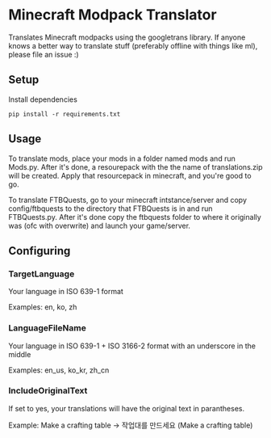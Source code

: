 # Minecraft Modpack Translator
Translates Minecraft modpacks using the googletrans library. If anyone knows a better way to translate stuff (preferably offline with things like ml), please file an issue :)
## Setup
Install dependencies
```
pip install -r requirements.txt
```
## Usage
To translate mods, place your mods in a folder named mods and run Mods.py. After it's done, a resourepack with the the name of translations.zip will be created. Apply that resourcepack in minecraft, and you're good to go.

To translate FTBQuests, go to your minecraft intstance/server and copy config/ftbquests to the directory that FTBQuests is in and run FTBQuests.py. After it's done copy the ftbquests folder to where it originally was (ofc with overwrite) and launch your game/server.
## Configuring
### TargetLanguage
Your language in ISO 639-1 format

Examples: en, ko, zh
### LanguageFileName
Your language in ISO 639-1 + ISO 3166-2 format with an underscore in the middle

Examples: en_us, ko_kr, zh_cn 
### IncludeOriginalText
If set to yes, your translations will have the original text in parantheses.

Example: Make a crafting table -> 작업대를 만드세요 (Make a crafting table)
